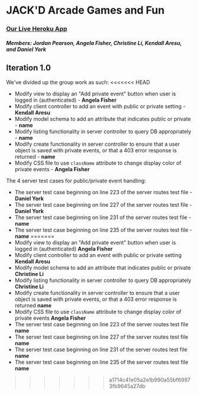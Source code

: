 # JACK'D Arcade Games and Fun


### [Our Live Heroku App](https://mysterious-brushlands-34136.herokuapp.com)
##### Members: Jordan Pearson, Angela Fisher, Christine Li, Kendall Aresu, and Daniel York



## Iteration 1.0

We've divided up the group work as such:
<<<<<<< HEAD
- Modify view to display an "Add private event" button when user is logged in (authenticated) - **Angela Fisher**
- Modify client controller to add an event with public or private setting - **Kendall Aresu**
- Modify model schema to add an attribute that indicates public or private - **name**
- Modify listing functionality in server controller to query DB appropriately - **name**
- Modify create functionality in server controller to ensure that a user object is saved with private events, or that a 403 error response is returned - **name**
- Modify CSS file to use `className` attribute to change display color of private events - **Angela Fisher**

The 4 server test cases for public/private event handling:
- The server test case beginning on line 223 of the server routes test file - **Daniel York**
- The server test case beginning on line 227 of the server routes test file - **Daniel York**
- The server test case beginning on line 231 of the server routes test file - **name**
- The server test case beginning on line 235 of the server routes test file - **name**
=======
- Modify view to display an "Add private event" button when user is logged in (authenticated) **Angela Fisher**
- Modify client controller to add an event with public or private setting **Kendall Aresu**
- Modify model schema to add an attribute that indicates public or private **Christine Li**
- Modify listing functionality in server controller to query DB appropriately **Christine Li**
- Modify create functionality in server controller to ensure that a user object is saved with private events, or that a 403 error response is returned **name**
- Modify CSS file to use `className` attribute to change display color of private events **Angela Fisher**
- The server test case beginning on line 223 of the server routes test file **name**
- The server test case beginning on line 227 of the server routes test file **name**
- The server test case beginning on line 231 of the server routes test file **name**
- The server test case beginning on line 235 of the server routes test file **name**
>>>>>>> a1714c41e05a2e1b990a55bf69973fb9645a27db

